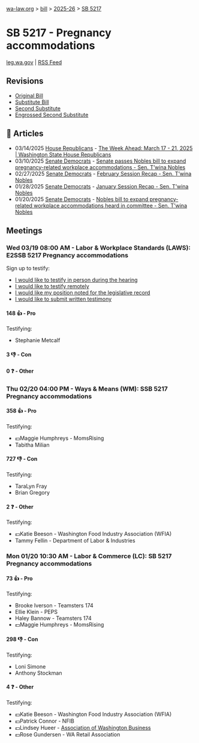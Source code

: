 [wa-law.org](/) > [bill](/bill/) > [2025-26](/bill/2025-26/) > [SB 5217](/bill/2025-26/sb/5217/)

# SB 5217 - Pregnancy accommodations
[leg.wa.gov](https://app.leg.wa.gov/billsummary?BillNumber=5217&Year=2025&Initiative=false) | [RSS Feed](./rss.xml)

## Revisions
* [Original Bill](1/)
* [Substitute Bill](S/)
* [Second Substitute](S2/)
* [Engrossed Second Substitute](S2.E/)

## 📰 Articles
* 03/14/2025 [House Republicans](/org/house_republicans/) - [The Week Ahead: March 17 - 21, 2025 | Washington State House Republicans](https://houserepublicans.wa.gov/week/the-week-ahead-march-17-21-2025/#:~:text=HB%205217)
* 03/10/2025 [Senate Democrats](/org/senate_democrats/) - [Senate passes Nobles bill to expand pregnancy-related workplace accommodations - Sen. T’wina Nobles](https://senatedemocrats.wa.gov/nobles/2025/03/10/senate-passes-nobles-bill-to-expand-pregnancy-related-workplace-accommodations/#:~:text=Senate%20Bill%205217)
* 02/27/2025 [Senate Democrats](/org/senate_democrats/) - [February Session Recap - Sen. T’wina Nobles](https://senatedemocrats.wa.gov/nobles/2025/02/26/february-session-recap-2/#:~:text=SB%205217)
* 01/28/2025 [Senate Democrats](/org/senate_democrats/) - [January Session Recap - Sen. T’wina Nobles](https://senatedemocrats.wa.gov/nobles/2025/01/28/january-session-recap-2/#:~:text=SB%205217)
* 01/20/2025 [Senate Democrats](/org/senate_democrats/) - [Nobles bill to expand pregnancy-related workplace accommodations heard in committee - Sen. T’wina Nobles](https://senatedemocrats.wa.gov/nobles/2025/01/20/nobles-bill-to-expand-pregnancy-related-workplace-accommodations-heard-in-committee/#:~:text=Senate%20Bill%205217)

## Meetings
### Wed 03/19 08:00 AM - Labor & Workplace Standards (LAWS): E2SSB 5217 Pregnancy accommodations
Sign up to testify:
* [I would like to testify in person during the hearing](https://app.leg.wa.gov/csi/Testifier/Add?chamber=House&mId=33098&aId=165798&caId=26517&tId=1)
* [I would like to testify remotely](https://app.leg.wa.gov/csi/Testifier/Add?chamber=House&mId=33098&aId=165798&caId=26517&tId=2)
* [I would like my position noted for the legislative record](https://app.leg.wa.gov/csi/Testifier/Add?chamber=House&mId=33098&aId=165798&caId=26517&tId=3)
* [I would like to submit written testimony](https://app.leg.wa.gov/csi/Testifier/Add?chamber=House&mId=33098&aId=165798&caId=26517&tId=4)

#### 148 👍 - Pro
Testifying:
* Stephanie Metcalf

#### 3 👎 - Con

#### 0 ❓ - Other

### Thu 02/20 04:00 PM - Ways & Means (WM): SSB 5217 Pregnancy accommodations
#### 358 👍 - Pro
Testifying:
* 💵Maggie Humphreys - MomsRising
* Tabitha Milian

#### 727 👎 - Con
Testifying:
* TaraLyn Fray
* Brian Gregory

#### 2 ❓ - Other
Testifying:
* 💵Katie Beeson - Washington Food Industry Association (WFIA)
* Tammy Fellin - Department of Labor & Industries

### Mon 01/20 10:30 AM - Labor & Commerce (LC): SB 5217 Pregnancy accommodations
#### 73 👍 - Pro
Testifying:
* Brooke Iverson - Teamsters 174
* Ellie Klein - PEPS
* Haley Bannow - Teamsters 174
* 💵Maggie Humphreys - MomsRising

#### 298 👎 - Con
Testifying:
* Loni Simone
* Anthony Stockman

#### 4 ❓ - Other
Testifying:
* 💵Katie Beeson - Washington Food Industry Association (WFIA)
* 💵Patrick Connor - NFIB
* 💵Lindsey Hueer - [Association of Washington Business](/org/association_of_washington_business/)
* 💵Rose Gundersen - WA Retail Association
